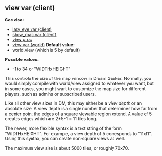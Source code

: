 ## view var (client)
**See also:**
*   [lazy_eye var (client)](/ref/client/var/lazy_eye.md) 
*   [show_map var (client)](/ref/client/var/show_map.md) 
*   [view proc](/ref/proc/view.md) 
*   [view var (world)](/ref/world/var/view.md) <!-- -->
**Default value:**
*   world.view (which is 5 by default)
<!-- -->
**Possible values:**
*   -1 to 34 or \"WIDTHxHEIGHT\"


This controls the size of the map window in Dream Seeker.
Normally, you would simply compile with world/view assigned to whatever
you want, but in some cases, you might want to customize the map size
for different players, such as admins or subscribed users. 

Like
all other view sizes in DM, this may either be a *view depth* or an
absolute size. A view depth is a single number that determines how far
from a center point the edges of a square viewable region extend. A
value of 5 creates edges which are 2\*5+1 = 11 tiles long. 

The
newer, more flexible syntax is a text string of the form
\"WIDTHxHEIGHT\". For example, a view depth of 5 corresponds to
\"11x11\". Using this syntax, you can create non-square views as well.


The maximum view size is about 5000 tiles, or roughly 70x70.
